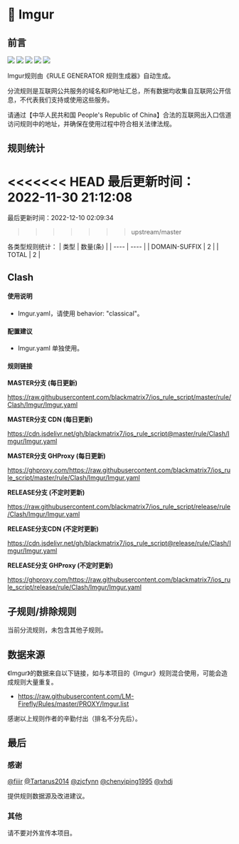 # 🧸 Imgur

## 前言

![](https://shields.io/badge/-移除重复规则-ff69b4) ![](https://shields.io/badge/-DOMAIN与DOMAIN--SUFFIX合并-green) ![](https://shields.io/badge/-DOMAIN--SUFFIX间合并-critical) ![](https://shields.io/badge/-DOMAIN--SUFFIX与DOMAIN--KEYWORD合并-blue) ![](https://shields.io/badge/-IP--CIDR(6)合并-blueviolet) 

Imgur规则由《RULE GENERATOR 规则生成器》自动生成。

分流规则是互联网公共服务的域名和IP地址汇总，所有数据均收集自互联网公开信息，不代表我们支持或使用这些服务。

请通过【中华人民共和国 People's Republic of China】合法的互联网出入口信道访问规则中的地址，并确保在使用过程中符合相关法律法规。

## 规则统计

<<<<<<< HEAD
最后更新时间：2022-11-30 21:12:08
=======
最后更新时间：2022-12-10 02:09:34
>>>>>>> upstream/master

各类型规则统计：
| 类型 | 数量(条)  | 
| ---- | ----  |
| DOMAIN-SUFFIX | 2  | 
| TOTAL | 2  | 


## Clash 

#### 使用说明
- Imgur.yaml，请使用 behavior: "classical"。

#### 配置建议
- Imgur.yaml 单独使用。

#### 规则链接
**MASTER分支 (每日更新)**

https://raw.githubusercontent.com/blackmatrix7/ios_rule_script/master/rule/Clash/Imgur/Imgur.yaml

**MASTER分支 CDN (每日更新)**

https://cdn.jsdelivr.net/gh/blackmatrix7/ios_rule_script@master/rule/Clash/Imgur/Imgur.yaml

**MASTER分支 GHProxy (每日更新)**

https://ghproxy.com/https://raw.githubusercontent.com/blackmatrix7/ios_rule_script/master/rule/Clash/Imgur/Imgur.yaml

**RELEASE分支 (不定时更新)**

https://raw.githubusercontent.com/blackmatrix7/ios_rule_script/release/rule/Clash/Imgur/Imgur.yaml

**RELEASE分支CDN (不定时更新)**

https://cdn.jsdelivr.net/gh/blackmatrix7/ios_rule_script@release/rule/Clash/Imgur/Imgur.yaml

**RELEASE分支 GHProxy (不定时更新)**

https://ghproxy.com/https://raw.githubusercontent.com/blackmatrix7/ios_rule_script/release/rule/Clash/Imgur/Imgur.yaml

## 子规则/排除规则


当前分流规则，未包含其他子规则。

## 数据来源

《Imgur》的数据来自以下链接，如与本项目的《Imgur》规则混合使用，可能会造成规则大量重复。

- https://raw.githubusercontent.com/LM-Firefly/Rules/master/PROXY/Imgur.list


感谢以上规则作者的辛勤付出（排名不分先后）。

## 最后

### 感谢

[@fiiir](https://github.com/fiiir) [@Tartarus2014](https://github.com/Tartarus2014) [@zjcfynn](https://github.com/zjcfynn) [@chenyiping1995](https://github.com/chenyiping1995) [@vhdj](https://github.com/vhdj)

提供规则数据源及改进建议。

### 其他

请不要对外宣传本项目。